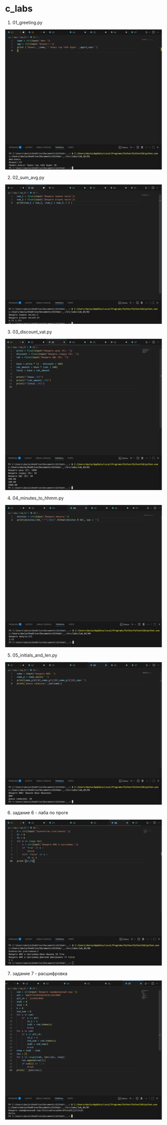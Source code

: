 # c_labs


1. 01_greeting.py

![](../../../misc/images/labs/lab_01/ex01.jpg)

2. 02_sum_avg.py

![](../../../misc/images/labs/lab_01/ex02.jpg)

3. 03_discount_vat.py

![](../../../misc/images/labs/lab_01/ex03.jpg)

4. 04_minutes_to_hhmm.py

![](../../../misc/images/labs/lab_01/ex04.jpg)

5. 05_initials_and_len.py

![](../../../misc/images/labs/lab_01/ex05.jpg)

6. задание 6 - лаба по проге

![](../../../misc/images/labs/lab_01/ex06.jpg)

7. задание 7 - расшифровка

![](../../../misc/images/labs/lab_01/ex07.jpg)